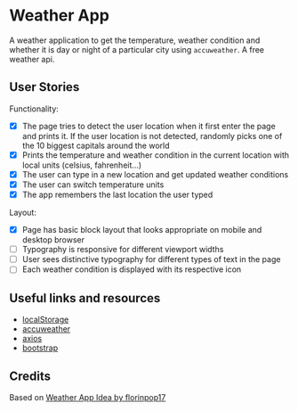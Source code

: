 # Weather App

A weather application to get the temperature, weather condition and whether it is day or night of a particular city using `accuweather`. A free weather api.

## User Stories

Functionality:

- [x] The page tries to detect the user location when it first enter the page and prints it. If the user location is not detected, randomly picks one of the 10 biggest capitals around the world
- [x] Prints the temperature and weather condition in the current location with local units (celsius, fahrenheit...)
- [x] The user can type in a new location and get updated weather conditions
- [x] The user can switch temperature units
- [x] The app remembers the last location the user typed

Layout:

- [x] Page has basic block layout that looks appropriate on mobile and desktop browser
- [ ] Typography is responsive for different viewport widths
- [ ] User sees distinctive typography for different types of text in the page
- [ ] Each weather condition is displayed with its respective icon

## Useful links and resources

- [localStorage](https://developer.mozilla.org/en-US/docs/Web/API/Window/localStorage)
- [accuweather](https://developer.accuweather.com/)
- [axios](https://github.com/axios/axios)
- [bootstrap](https://getbootstrap.com/)

## Credits

Based on [Weather App Idea by florinpop17](https://github.com/florinpop17/app-ideas/blob/master/Projects/1-Beginner/Weather-App.md)